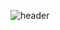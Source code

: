 ![header](https://capsule-render.vercel.app/api?type=soft&color=fdfcfb&height=300&section=header&text=kimjooyeon🤍&fontSize=90)
